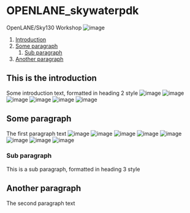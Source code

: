# OPENLANE_skywaterpdk
OpenLANE/Sky130 Workshop
![image](https://user-images.githubusercontent.com/64938643/113953548-b27a9a00-9835-11eb-9158-13c1de1d2ec1.png)

1. [Introduction](#introduction)
2. [Some paragraph](#paragraph1)
    1. [Sub paragraph](#subparagraph1)
3. [Another paragraph](#paragraph2)
## This is the introduction <a name="introduction"></a>
Some introduction text, formatted in heading 2 style
![image](https://github.com/bhargavchanti/OPENLANE_skywaterpdk/blob/main/DAY%20-%202/images/2_1.JPG)
![image](https://github.com/bhargavchanti/OPENLANE_skywaterpdk/blob/main/DAY%20-%202/images/2_2.JPG)
![image](https://github.com/bhargavchanti/OPENLANE_skywaterpdk/blob/main/DAY%20-%202/images/2_3.JPG)
![image](https://github.com/bhargavchanti/OPENLANE_skywaterpdk/blob/main/DAY%20-%202/images/2_4.JPG)
![image](https://github.com/bhargavchanti/OPENLANE_skywaterpdk/blob/main/DAY%20-%202/images/2_5.JPG)
![image](https://github.com/bhargavchanti/OPENLANE_skywaterpdk/blob/main/DAY%20-%202/images/2_6.JPG)

## Some paragraph <a name="paragraph1"></a>
The first paragraph text
![image](https://github.com/bhargavchanti/OPENLANE_skywaterpdk/blob/main/DAY%20-%202/images/2_f_1.JPG)
![image](https://github.com/bhargavchanti/OPENLANE_skywaterpdk/blob/main/DAY%20-%202/images/2_f_2.JPG)
![image](https://github.com/bhargavchanti/OPENLANE_skywaterpdk/blob/main/DAY%20-%202/images/2_f_3.JPG)
![image](https://github.com/bhargavchanti/OPENLANE_skywaterpdk/blob/main/DAY%20-%202/images/2_f_4.JPG)
![image](https://github.com/bhargavchanti/OPENLANE_skywaterpdk/blob/main/DAY%20-%202/images/2_f_5.JPG)
![image](https://github.com/bhargavchanti/OPENLANE_skywaterpdk/blob/main/DAY%20-%202/images/2_f_6.JPG)
![image](https://github.com/bhargavchanti/OPENLANE_skywaterpdk/blob/main/DAY%20-%202/images/2_f_7.JPG)
![image](https://github.com/bhargavchanti/OPENLANE_skywaterpdk/blob/main/DAY%20-%202/images/2_f_8.JPG)

### Sub paragraph <a name="subparagraph1"></a>
This is a sub paragraph, formatted in heading 3 style

## Another paragraph <a name="paragraph2"></a>
The second paragraph text
